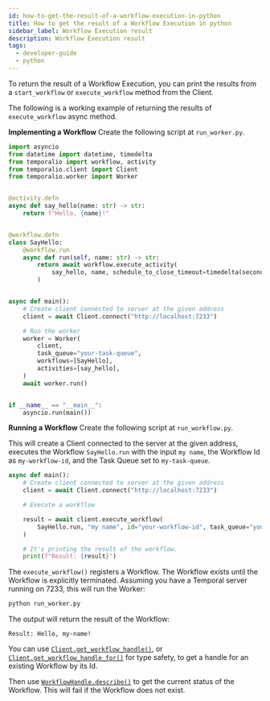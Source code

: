 ```yaml
---
id: how-to-get-the-result-of-a-workflow-execution-in-python
title: How to get the result of a Workflow Execution in python
sidebar_label: Workflow Execution result
description: Workflow Execution result
tags:
  - developer-guide
  - python
---
```


To return the result of a Workflow Execution, you can print the results from a `start_workflow` or `execute_workflow` method from the Client.

The following is a working example of returning the results of `execute_workflow` async method.

**Implementing a Workflow**
Create the following script at `run_worker.py`.

```python
import asyncio
from datetime import datetime, timedelta
from temporalio import workflow, activity
from temporalio.client import Client
from temporalio.worker import Worker


@activity.defn
async def say_hello(name: str) -> str:
    return f"Hello, {name}!"


@workflow.defn
class SayHello:
    @workflow.run
    async def run(self, name: str) -> str:
        return await workflow.execute_activity(
            say_hello, name, schedule_to_close_timeout=timedelta(seconds=5)
        )


async def main():
    # Create client connected to server at the given address
    client = await Client.connect("http://localhost:7233")

    # Run the worker
    worker = Worker(
        client,
        task_queue="your-task-queue",
        workflows=[SayHello],
        activities=[say_hello],
    )
    await worker.run()


if __name__ == "__main__":
    asyncio.run(main())
```

**Running a Workflow**
Create the following script at `run_workflow.py`.

This will create a Client connected to the server at the given address, executes the Workflow `SayHello.run` with the input `my name`, the Workflow Id as `my-workflow-id`, and the Task Queue set to `my-task-queue`.

```python
async def main():
    # Create client connected to server at the given address
    client = await Client.connect("http://localhost:7233")

    # Execute a workflow

    result = await client.execute_workflow(
        SayHello.run, "my name", id="your-workflow-id", task_queue="your-task-queue"
    )

    # It's printing the result of the workflow.
    print(f"Result: {result}")
```

The `execute_workflow()` registers a Workflow. The Workflow exists until the Workflow is explicitly terminated.
Assuming you have a Temporal server running on 7233, this will run the Worker:

```bash
python run_worker.py
```

The output will return the result of the Workflow:

```text
Result: Hello, my-name!
```

You can use [`Client.get_workflow_handle()`](https://python.temporal.io/temporalio.client.client#get_workflow_handle), or [`Client.get_workflow_handle_for()`](https://python.temporal.io/temporalio.client.client#get_workflow_handle_for) for type safety, to get a handle for an existing Workflow by its Id.

Then use [`WorkflowHandle.describe()`](https://python.temporal.io/temporalio.client.workflowhandle#describe) to get the current status of the Workflow. This will fail if the Workflow does not exist.
